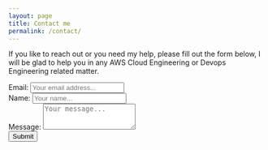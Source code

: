 ```yaml
---
layout: page
title: Contact me
permalink: /contact/
---
```

<p>If you like to reach out or you need my help, please fill out the form below, I will be glad to help you in any AWS Cloud Engineering or Devops Engineering related matter.</p>
<form id="my-form" action="https://formspree.io/mvowqwdw" method="POST" >
  <div class="form-group">
    <label for="inputEmail">Email:</label>
    <input type="email" name="email" class="form-control" id="inputEmail" required="true" placeholder="Your email address...">
    
  </div>
  <div class="form-group">
    <label for="inputName">Name:</label>
    <input type="text" name="name" class="form-control" id="inputName" required="true" placeholder="Your name...">
  </div>

  <div class="form-group">
    <label for="inputMessage">Message:</label>
    <textarea class="form-control" name="message" id="inputMessage" rows="3" required="true" placeholder="Your message..."></textarea>
  </div>
  <button type="submit" id="my-form-button" class="btn btn-primary">Submit</button>
  <p id="my-form-status"></p>

</form>

